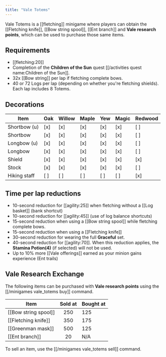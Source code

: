 ```yaml
---
title: "Vale Totems"
---
```


Vale Totems is a [[fletching]] minigame where players can obtain the [[Fletching knife]], [[Bow string spool]], [[Ent branch]] and **Vale research points**, which can be used to purchase those same items.

## Requirements

- [[fletching:20]]
- Completion of the **Children of the Sun** quest [[/activities quest name:Children of the Sun]].
- 32x [[Bow string]] per lap if fletching complete bows.
- 40 or 72 Logs per lap (depending on whether you're fletching shields). Each lap includes 8 Totems.

## Decorations

| **Item**     | **Oak** | **Willow** | **Maple** | **Yew** | **Magic** | **Redwood** |
| ------------ | ------- | ---------- | --------- | ------- | --------- | ----------- |
| Shortbow (u) |   [x]   |     [x]    |    [x]    |   [x]   |    [x]    |     [ ]     |
| Shortbow     |   [x]   |     [x]    |    [x]    |   [x]   |    [x]    |     [ ]     |
| Longbow (u)  |   [x]   |     [x]    |    [x]    |   [x]   |    [x]    |     [ ]     |
| Longbow      |   [x]   |     [x]    |    [x]    |   [x]   |    [x]    |     [ ]     |
| Shield       |   [x]   |     [x]    |    [x]    |   [x]   |    [x]    |     [x]     |
| Stock        |   [x]   |     [x]    |    [x]    |   [x]   |    [x]    |     [ ]     |
| Hiking staff |   [ ]   |     [ ]    |    [ ]    |   [ ]   |    [ ]    |     [x]     |

## Time per lap reductions

- 10-second reduction for [[agility:25]] when fletching without a [[Log basket]] (bank shortcut)
- 10-second reduction for [[agility:45]] (use of log balance shortcuts)
- 15-second reduction when using a [[Bow string spool]] while fletching complete bows.
- 15-second reduction when using a [[Fletching knife]]
- 30-second reduction for wearing the full **Graceful** set.
- 40-second reduction for [[agility:70]]. When this reduction applies, the **Stamina Potion(4)** (if selected) will not be used.
- Up to 10% more [[Vale offerings]] earned as your minion gains experience (Ent trails)

## Vale Research Exchange

The following items can be purchased with **Vale research points** using the [[/minigames vale_totems buy]] command.

| **Item**             | **Sold at** | **Bought at** |
| ---------------------| :---------: | ------------- |
| [[Bow string spool]] |     250     |      125      |
| [[Fletching knife]]  |     350     |      175      |
| [[Greenman mask]]    |     500     |      125      |
| [[Ent branch]]       |     20      |      N/A      |

To sell an item, use the [[/minigames vale_totems sell]] command.